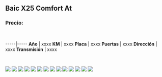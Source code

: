 ## Baic X25 Comfort At

### Precio:

<p>&nbsp;</p>

-----|-----
**Año** | xxxx
**KM** | xxxx
**Placa** | xxxx
**Puertas** | xxxx
**Dirección** | xxxx
**Transmisión** | xxxx


<p>&nbsp;</p>

<img src="images/Mazda Cx3 Awd 2020 - 0.0197.jpg?raw=true"/>
<img src="images/Mazda Cx3 Awd 2020 - 0.0775.jpg?raw=true"/>
<img src="images/Mazda Cx3 Awd 2020 - 0.0949.jpg?raw=true"/>
<img src="images/Mazda Cx3 Awd 2020 - 0.1321.jpg?raw=true"/>
<img src="images/Mazda Cx3 Awd 2020 - 0.1703.jpg?raw=true"/>
<img src="images/Mazda Cx3 Awd 2020 - 0.2909.jpg?raw=true"/>
<img src="images/Mazda Cx3 Awd 2020 - 0.3583.jpg?raw=true"/>
<img src="images/Mazda Cx3 Awd 2020 - 0.4536.jpg?raw=true"/>
<img src="images/Mazda Cx3 Awd 2020 - 0.5028.jpg?raw=true"/>
<img src="images/Mazda Cx3 Awd 2020 - 0.7174.jpg?raw=true"/>
<img src="images/Mazda Cx3 Awd 2020 - 0.7345.jpg?raw=true"/>
<img src="images/Mazda Cx3 Awd 2020 - 0.8236.jpg?raw=true"/>
<img src="images/Mazda Cx3 Awd 2020 - 0.8985.jpg?raw=true"/>
<img src="images/Mazda Cx3 Awd 2020 - 0.9459.jpg?raw=true"/>



